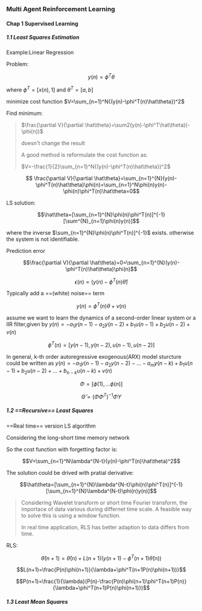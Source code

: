 ### Multi Agent Reinforcement Learning

#### Chap 1 Supervised Learning



##### 1.1 Least Squares Estimation

Example:Linear Regression

Problem:

$$y(n)=\phi^T\theta$$

where $\phi^T=[x(n),1]$ and $\theta^T=[a,b]$

minimize cost function $V=\sum_{n=1}^N{(y(n)-\phi^T(n)\hat\theta})^2$

Find minimum:

> $\frac{\partial V}{\partial \hat\theta}=\sum2(y(n)-\phi^T\hat\theta)(-\phi(n))$
>
> doesn't change the result
>
> A good method is reformulate the cost function as:
>
> $V=-\frac{1}{2}\sum_{n=1}^N{(y(n)-\phi^T(n)\hat\theta})^2$

$$ \frac{\partial V}{\partial \hat\theta}=\sum_{n=1}^{N}(y(n)-\phi^T(n)\hat\theta)\phi(n)=\sum_{n=1}^N\phi(n)y(n)-\phi(n)\phi^T(n)\hat\theta=0$$

LS solution:

$$\hat\theta=[\sum_{n=1}^{N}\phi(n)\phi^T(n)]^{-1}[\sum^{N}_{n=1}\phi(n)y(n)]$$

where the inverse $\sum_{n=1}^{N}\phi(n)\phi^T(n)]^{-1}$ exists. otherwise the system is not identifiable.





Prediction error

$$\frac{\partial V}{\partial \hat\theta}=0=\sum_{n=1}^{N}(y(n)-\phi^T(n)\hat\theta)\phi(n)$$

$$\epsilon(n)=(y(n)-\phi^T(n)\hat\theta)$$

Typically add a ==(white) noise== term

$$y(n)=\phi^T(n)\theta+v(n)$$

assume we want to learn the dynamics of a second-order linear system or a IIR filter,given by $y(n)=-a_1y(n-1)-a_2y(n-2)+b_1u(n-1)+b_2u(n-2)+v(n)$

$$\phi^T(n)=[y(n-1),y(n-2),u(n-1),u(n-2)]$$

In general, k-th order autoregressive exogenous(ARX) model sturcture could be written as $y(n)=-a_1y(n-1)-a_2y(n-2)-…-a_my(n-k)+b_1u(n-1)+b_2u(n-2)+…+b_{n-k}u(n-k)+v(n)$

$$\Phi=[\phi(1),…\phi(n)]$$

$$\hat\Theta=(\Phi \Phi^T)^{-1}\Phi Y$$



##### 1.2 ==Recursive== Least Squares

==Real time== version LS algorithm

Considering the long-short time memory network

So the cost function with forgetting factor is:

$$V=\sum_{n=1}^N\lambda^{N-t}(y(n)-\phi^T(n)\hat\theta)^2$$

The solution could be drived with pratial derivative:

$$\hat\theta=[\sum_{n=1}^{N}\lambda^{N-t}\phi(n)\phi^T(n)]^{-1}[\sum_{n=1}^{N}\lambda^(N-t)\phi(n)y(n)]$$

> Considering Wavelet transform or short time Fourier transform, the importace of data various during differnet time scale. A feasible way to solve this is using a window function.
>
> In real time application, RLS has better adaption to data differs from time.

RLS:

$$\hat\theta(n+1)=\hat\theta(n)+L(n+1)(y(n+1)-\phi^T(n+1)\hat\theta(n))$$

$$L(n+1)=\frac{P(n)\phi(n+1)}{\lambda+\phi^T(n+1P(n)\phi(n+1))}$$

$$P(n+1)=\frac{1}{\lambda}(P(n)-\frac{P(n)\phi(n+1)\phi^T(n+1)P(n)}{\lambda+\phi^T(n+1)P(n)\phi(n+1)})$$



##### 1.3 Least Mean Squares

